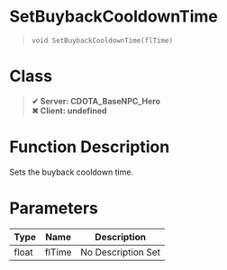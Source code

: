 # SetBuybackCooldownTime
> `void SetBuybackCooldownTime(flTime)`
# Class
> __✔ Server: CDOTA_BaseNPC_Hero__  
> __✖ Client: undefined__  
# Function Description
Sets the buyback cooldown time.
# Parameters
Type|Name|Description
--|--|--
float|flTime|No Description Set
